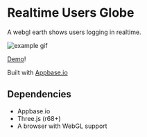 # Realtime Users Globe

A webgl earth shows users logging in realtime.

![example gif](http://mikevanrossum.nl/stuff/realtime-webgl-globe/realtime-globe.gif)

[Demo](http://yask123.github.io/RealtimeUsersWebgl-Globe/)!

Built with [Appbase.io](https://appbase.io/)

## Dependencies

- Appbase.io
- Three.js (r68+)
- A browser with WebGL support
